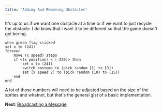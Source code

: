 ```yaml
---
title: 'Adding And Removing Obstacles'
---
```


It's up to us if we want one obstacle at a time or if we want to just recycle the obstacle. I _do_ know that I want it to be different so that the game doesn't get boring.

```scratch
when green flag clicked
set x to (241)
forever
	move (x speed) steps
	if <(x position) < [-239]> then
		set x to (241)
		switch costume to (pick random [1] to [3])
		set [x speed v] to (pick random (10) to (15))
	end
end
```

A lot of those numbers will need to be adjusted based on the size of the sprites and whatnot, but that's the general gist of a basic implementation.

**Next**: [Broadcasting a Message](broadcasting-a-message)

